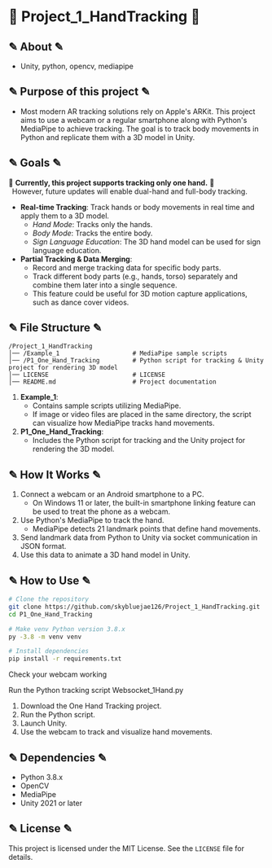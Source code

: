 # 📖 Project_1_HandTracking 📖

## ✎ About ✎
  - Unity, python, opencv, mediapipe

## ✎ Purpose of this project ✎
  - Most modern AR tracking solutions rely on Apple's ARKit. This project aims to use a webcam or a regular smartphone along with Python's MediaPipe to achieve tracking.
The goal is to track body movements in Python and replicate them with a 3D model in Unity.

## ✎ Goals ✎
🚨 **Currently, this project supports tracking only one hand.** 🚨  
  &ensp;However, future updates will enable dual-hand and full-body tracking.

- **Real-time Tracking**: Track hands or body movements in real time and apply them to a 3D model.
  - *Hand Mode*: Tracks only the hands.
  - *Body Mode*: Tracks the entire body.
  - *Sign Language Education*: The 3D hand model can be used for sign language education.
- **Partial Tracking & Data Merging**:
  - Record and merge tracking data for specific body parts.
  - Track different body parts (e.g., hands, torso) separately and combine them later into a single sequence.
  - This feature could be useful for 3D motion capture applications, such as dance cover videos.

## ✎ File Structure ✎
```
/Project_1_HandTracking
│── /Example_1                    # MediaPipe sample scripts
│── /P1_One_Hand_Tracking         # Python script for tracking & Unity project for rendering 3D model
│── LICENSE                       # LICENSE
│── README.md                     # Project documentation
```
1. **Example_1**:
   - Contains sample scripts utilizing MediaPipe.
   - If image or video files are placed in the same directory, the script can visualize how MediaPipe tracks hand movements.
2. **P1_One_Hand_Tracking**:
   - Includes the Python script for tracking and the Unity project for rendering the 3D model.

## ✎ How It Works ✎
1. Connect a webcam or an Android smartphone to a PC.
   - On Windows 11 or later, the built-in smartphone linking feature can be used to treat the phone as a webcam.
2. Use Python's MediaPipe to track the hand.
   - MediaPipe detects 21 landmark points that define hand movements.
3. Send landmark data from Python to Unity via socket communication in JSON format.
4. Use this data to animate a 3D hand model in Unity.

## ✎ How to Use ✎
```sh
# Clone the repository
git clone https://github.com/skybluejae126/Project_1_HandTracking.git
cd P1_One_Hand_Tracking
```
```sh
# Make venv Python version 3.8.x
py -3.8 -m venv venv
```
```sh
# Install dependencies
pip install -r requirements.txt
```

Check your webcam working

Run the Python tracking script
Websocket_1Hand.py

1. Download the One Hand Tracking project.
2. Run the Python script.
3. Launch Unity.
4. Use the webcam to track and visualize hand movements.

## ✎ Dependencies ✎
- Python 3.8.x
- OpenCV
- MediaPipe
- Unity 2021 or later

## ✎ License ✎
This project is licensed under the MIT License. See the `LICENSE` file for details.
